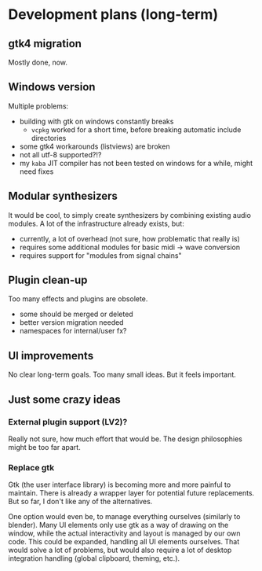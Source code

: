 # Development plans (long-term)

## gtk4 migration

Mostly done, now.


## Windows version

Multiple problems:

* building with gtk on windows constantly breaks
  * `vcpkg` worked for a short time, before breaking automatic include directories 
* some gtk4 workarounds (listviews) are broken
* not all utf-8 supported?!?
* my `kaba` JIT compiler has not been tested on windows for a while, might need fixes


## Modular synthesizers

It would be cool, to simply create synthesizers by combining existing audio modules. A lot of the infrastructure already exists, but:

* currently, a lot of overhead (not sure, how problematic that really is)
* requires some additional modules for basic midi -> wave conversion
* requires support for "modules from signal chains"


## Plugin clean-up

Too many effects and plugins are obsolete.
* some should be merged or deleted
* better version migration needed
* namespaces for internal/user fx?


## UI improvements

No clear long-term goals. Too many small ideas. But it feels important.


## Just some crazy ideas

### External plugin support (LV2)?

Really not sure, how much effort that would be. The design philosophies might be too far apart.


### Replace gtk

Gtk (the user interface library) is becoming more and more painful to maintain. There is already a wrapper layer for potential future replacements. But so far, I don't like any of the alternatives.

One option would even be, to manage everything ourselves (similarly to blender). Many UI elements only use gtk as a way of drawing on the window, while the actual interactivity and layout is managed by our own code. This could be expanded, handling all UI elements ourselves. That would solve a lot of problems, but would also require a lot of desktop integration handling (global clipboard, theming, etc.).
